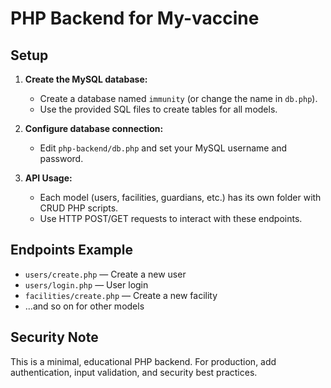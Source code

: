 # PHP Backend for My-vaccine

## Setup

1. **Create the MySQL database:**
   - Create a database named `immunity` (or change the name in `db.php`).
   - Use the provided SQL files to create tables for all models.

2. **Configure database connection:**
   - Edit `php-backend/db.php` and set your MySQL username and password.

3. **API Usage:**
   - Each model (users, facilities, guardians, etc.) has its own folder with CRUD PHP scripts.
   - Use HTTP POST/GET requests to interact with these endpoints.

## Endpoints Example
- `users/create.php` — Create a new user
- `users/login.php` — User login
- `facilities/create.php` — Create a new facility
- ...and so on for other models

## Security Note
This is a minimal, educational PHP backend. For production, add authentication, input validation, and security best practices. 